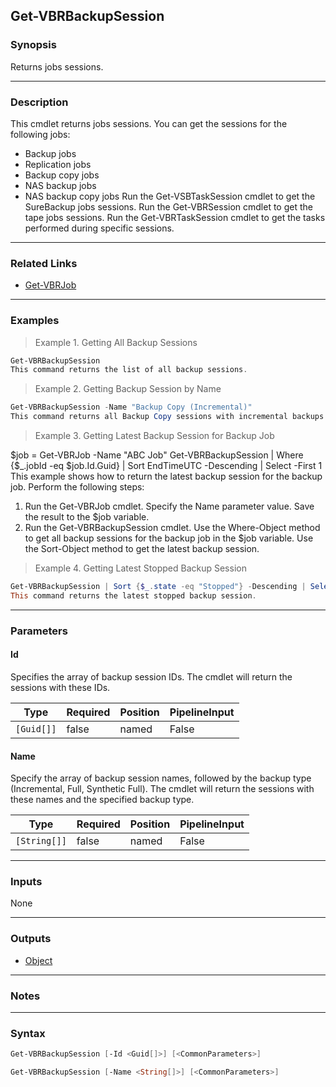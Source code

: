 Get-VBRBackupSession
--------------------

### Synopsis
Returns jobs sessions.

---

### Description

This cmdlet returns jobs sessions.
You can get the sessions for the following jobs:
- Backup jobs
- Replication jobs
- Backup copy jobs
- NAS backup jobs
- NAS backup copy jobs
Run the Get-VSBTaskSession cmdlet to get the SureBackup jobs sessions.
Run the Get-VBRSession cmdlet to get the tape jobs sessions.
Run the Get-VBRTaskSession cmdlet to get the tasks performed during specific sessions.

---

### Related Links
* [Get-VBRJob](Get-VBRJob)

---

### Examples
> Example 1. Getting All Backup Sessions

```PowerShell
Get-VBRBackupSession
This command returns the list of all backup sessions.
```
> Example 2. Getting Backup Session by Name

```PowerShell
Get-VBRBackupSession -Name "Backup Copy (Incremental)"
This command returns all Backup Copy sessions with incremental backups.
```
> Example 3. Getting Latest Backup Session for Backup Job

$job = Get-VBRJob -Name "ABC Job"
Get-VBRBackupSession | Where {$_.jobId -eq $job.Id.Guid} | Sort EndTimeUTC -Descending | Select -First 1
This example shows how to return the latest backup session for the backup job.
Perform the following steps:
1. Run the Get-VBRJob cmdlet. Specify the Name parameter value. Save the result to the $job variable.
2. Run the Get-VBRBackupSession cmdlet. Use the Where-Object method to get all backup sessions for the backup job in the $job variable. Use the Sort-Object method to get the latest backup session.
> Example 4. Getting Latest Stopped Backup Session

```PowerShell
Get-VBRBackupSession | Sort {$_.state -eq "Stopped"} -Descending | Select -First 1
This command returns the latest stopped backup session.
```

---

### Parameters
#### **Id**
Specifies the array of backup session IDs. The cmdlet will return the sessions with these IDs.

|Type      |Required|Position|PipelineInput|
|----------|--------|--------|-------------|
|`[Guid[]]`|false   |named   |False        |

#### **Name**
Specify the array of backup session names, followed by the backup type (Incremental, Full, Synthetic Full).
The cmdlet will return the sessions with these names and the specified backup type.

|Type        |Required|Position|PipelineInput|
|------------|--------|--------|-------------|
|`[String[]]`|false   |named   |False        |

---

### Inputs
None

---

### Outputs
* [Object](https://learn.microsoft.com/en-us/dotnet/api/System.Object)

---

### Notes

---

### Syntax
```PowerShell
Get-VBRBackupSession [-Id <Guid[]>] [<CommonParameters>]
```
```PowerShell
Get-VBRBackupSession [-Name <String[]>] [<CommonParameters>]
```
